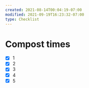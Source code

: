 ```yaml
---
created: 2021-08-14T00:04:19-07:00
modified: 2021-09-19T16:23:32-07:00
type: Checklist
---
```


# Compost times

- [x] 1
- [x] 2
- [x] 3
- [x] 4
- [x] 5
